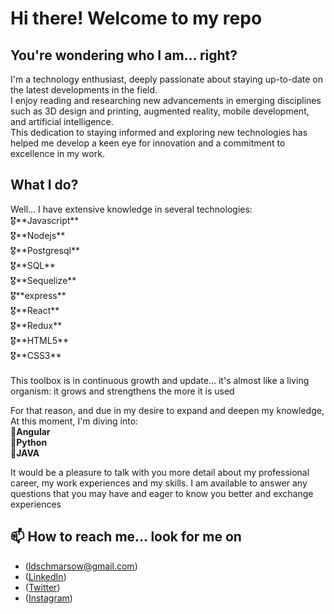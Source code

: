 # Hi there! Welcome to my repo

## You're wondering who I am... right?
I'm a technology enthusiast, deeply passionate about staying up-to-date on the latest developments in the field. <br/>
I enjoy reading and researching new advancements in emerging disciplines such as 3D design and printing, augmented reality, mobile development, and artificial intelligence. <br/>
This dedication to staying informed and exploring new technologies has helped me develop a keen eye for innovation and a commitment to excellence in my work.

## What I do?
<p>Well... I have extensive knowledge in several technologies:<br/>
🎖️**Javascript** <br/>
🎖️**Nodejs**<br/>
🎖️**Postgresql**<br/>
🎖️**SQL**<br/>
🎖️**Sequelize**<br/>
🎖️**express**<br/>
🎖️**React**<br/>
🎖️**Redux**<br/>
🎖️**HTML5**<br/>
🎖️**CSS3**<br/><br/>
This toolbox is in continuous growth and update... it's almost like a living organism: it grows and strengthens the more it is used
</p>

For that reason, and due in my desire to expand and deepen my knowledge, <br/>At this moment, I'm diving into:<br/>
🧠**Angular**<br/>
🦾**Python**<br/>
🎯**JAVA**
<p>
It would be a pleasure to talk with you more detail about my professional career, my work experiences and my skills. I am available to answer any questions that you may have and eager to know you better and exchange experiences
</p>

## 📫 How to reach me... look for me on 
- ([ldschmarsow@gmail.com](ldschmarsow@gmail.com))
- ([LinkedIn](https://www.linkedin.com/in/lucianoschmarsow]))
- ([Twitter](https://www.twitter.com/ldschmarsow))
- ([Instagram](https://www.instagram.com/ldschmarsow/))

